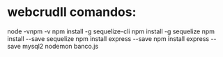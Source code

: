 # webcrudII comandos:   
node -vnpm -v
npm install -g sequelize-cli
npm install -g sequelize
npm install --save sequelize
npm install express --save
npm install express --save mysql2
nodemon banco.js

